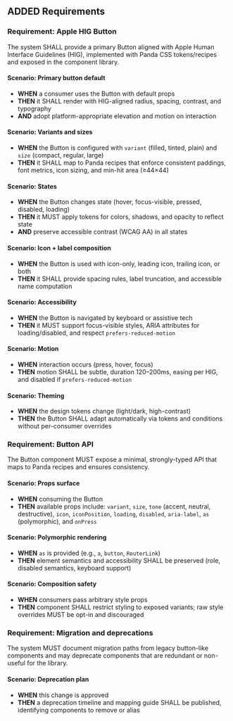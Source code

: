 ## ADDED Requirements

### Requirement: Apple HIG Button
The system SHALL provide a primary Button aligned with Apple Human Interface Guidelines (HIG), implemented with Panda CSS tokens/recipes and exposed in the component library.

#### Scenario: Primary button default
- **WHEN** a consumer uses the Button with default props
- **THEN** it SHALL render with HIG-aligned radius, spacing, contrast, and typography
- **AND** adopt platform-appropriate elevation and motion on interaction

#### Scenario: Variants and sizes
- **WHEN** the Button is configured with `variant` (filled, tinted, plain) and `size` (compact, regular, large)
- **THEN** it SHALL map to Panda recipes that enforce consistent paddings, font metrics, icon sizing, and min-hit area (≥44×44)

#### Scenario: States
- **WHEN** the Button changes state (hover, focus-visible, pressed, disabled, loading)
- **THEN** it MUST apply tokens for colors, shadows, and opacity to reflect state
- **AND** preserve accessible contrast (WCAG AA) in all states

#### Scenario: Icon + label composition
- **WHEN** the Button is used with icon-only, leading icon, trailing icon, or both
- **THEN** it SHALL provide spacing rules, label truncation, and accessible name computation

#### Scenario: Accessibility
- **WHEN** the Button is navigated by keyboard or assistive tech
- **THEN** it MUST support focus-visible styles, ARIA attributes for loading/disabled, and respect `prefers-reduced-motion`

#### Scenario: Motion
- **WHEN** interaction occurs (press, hover, focus)
- **THEN** motion SHALL be subtle, duration 120–200ms, easing per HIG, and disabled if `prefers-reduced-motion`

#### Scenario: Theming
- **WHEN** the design tokens change (light/dark, high-contrast)
- **THEN** the Button SHALL adapt automatically via tokens and conditions without per-consumer overrides

### Requirement: Button API
The Button component MUST expose a minimal, strongly-typed API that maps to Panda recipes and ensures consistency.

#### Scenario: Props surface
- **WHEN** consuming the Button
- **THEN** available props include: `variant`, `size`, `tone` (accent, neutral, destructive), `icon`, `iconPosition`, `loading`, `disabled`, `aria-label`, `as` (polymorphic), and `onPress`

#### Scenario: Polymorphic rendering
- **WHEN** `as` is provided (e.g., `a`, `button`, `RouterLink`)
- **THEN** element semantics and accessibility SHALL be preserved (role, disabled semantics, keyboard support)

#### Scenario: Composition safety
- **WHEN** consumers pass arbitrary style props
- **THEN** component SHALL restrict styling to exposed variants; raw style overrides MUST be opt-in and discouraged

### Requirement: Migration and deprecations
The system MUST document migration paths from legacy button-like components and may deprecate components that are redundant or non-useful for the library.

#### Scenario: Deprecation plan
- **WHEN** this change is approved
- **THEN** a deprecation timeline and mapping guide SHALL be published, identifying components to remove or alias
